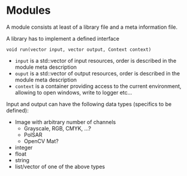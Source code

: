 Modules
=======

A module consists at least of a library file and a meta information file.

A library has to implement a defined interface

    void run(vector input, vector output, Context context)
    
- `input` is a std::vector of input resources, order is described in the module meta description
- `ouput` is a std::vector of output resources, order is described in the module meta description
- `context` is a container providing access to the current environment, allowing to open windows, write to logger etc...

Input and output can have the following data types (specifics to be defined):

- Image with arbitrary number of channels
  - Grayscale, RGB, CMYK, ...?
  - PolSAR
  - OpenCV Mat?
- integer
- float
- string
- list/vector of one of the above types

